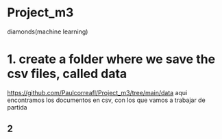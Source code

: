# Project_m3
diamonds(machine learning)
# 1. create a folder where we save the csv files, called data
https://github.com/Paulcorreafl/Project_m3/tree/main/data
aqui encontramos los documentos en csv, con los que vamos a trabajar de partida
## 2 
